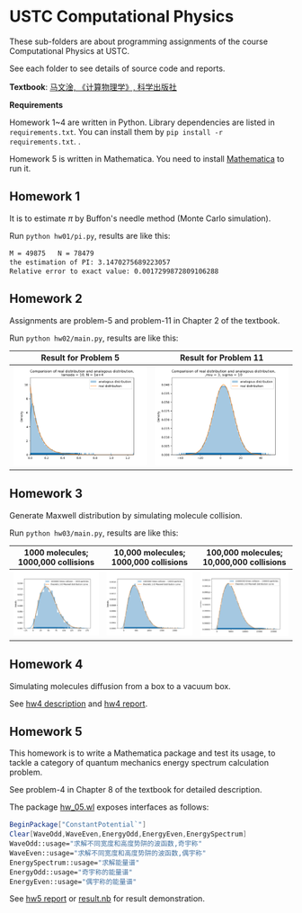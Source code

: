 # USTC Computational Physics

These sub-folders are about programming assignments of the course Computational Physics at USTC.

See each folder to see details of source code and reports.

**Textbook**: [马文淦, 《计算物理学》, 科学出版社](https://book.douban.com/subject/1655215/)

**Requirements**

Homework 1~4 are written in Python. Library dependencies are listed in `requirements.txt`. You can install them by `pip install -r requirements.txt`. . 

Homework 5 is written in Mathematica. You need to install [Mathematica](https://www.wolfram.com/mathematica/) to run it.


## Homework 1

It is to estimate $\pi$ by Buffon's needle method (Monte Carlo simulation).

Run `python hw01/pi.py`, results are like this:

```
M = 49875 	N = 78479
the estimation of PI: 3.1470275689223057
Relative error to exact value: 0.0017299872809106288
```

## Homework 2

Assignments are problem-5 and problem-11 in Chapter 2 of the textbook.

Run `python hw02/main.py`, results are like this:

| Result for Problem 5     | Result for Problem 11     |
| ------------------------ | ------------------------- |
| ![](./hw02/problem5.png) | ![](./hw02/problem11.png) |


## Homework 3

Generate Maxwell distribution by simulating molecule collision.

Run `python hw03/main.py`, results are like this:

| 1000 molecules; 1000,000 collisions | 10,000 molecules; 1000,000 collisions | 100,000 molecules; 10,000,000 collisions |
| ----------------------------------- | ------------------------------------- | ---------------------------------------- |
| ![](./hw03/1e3-1e6.png)             | ![](./hw03/1e4-1e6.png)               | ![](./hw03/1e5-1e7.png)                  |



## Homework 4

Simulating molecules diffusion from a box to a vacuum box.

See [hw4 description](./hw04/hw4.pdf) and [hw4 report](./hw04/result.pdf).

## Homework 5

This homework is to write a Mathematica package and test its usage, to tackle a category of quantum mechanics energy spectrum calculation problem.

See problem-4 in Chapter 8 of the textbook for detailed description.

The package [hw_05.wl](./hw05/hw_05.wl) exposes interfaces as follows:

```mathematica
BeginPackage["ConstantPotential`"]
Clear[WaveOdd,WaveEven,EnergyOdd,EnergyEven,EnergySpectrum]
WaveOdd::usage="求解不同宽度和高度势阱的波函数,奇宇称"
WaveEven::usage="求解不同宽度和高度势阱的波函数,偶宇称"
EnergySpectrum::usage="求解能量谱"
EnergyOdd::usage="奇宇称的能量谱"
EnergyEven::usage="偶宇称的能量谱"
```

See [hw5 report](./hw05/result.pdf) or [result.nb](./hw05/result.nb) for result demonstration.
